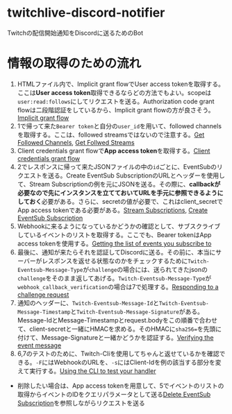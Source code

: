 # twitchlive-discord-notifier
Twitchの配信開始通知をDiscordに送るためのBot

# 情報の取得のための流れ
1. HTMLファイル内で、Implicit grant flowでUser access tokenを取得する。ここは**User access token**取得できるならどの方法でもよい。scopeは`user:read:follows`にしてリクエストを送る。Authorization code grant flowは二段階認証をしているから、Implicit grant flowの方が良さそう。[Implicit grant flow](https://dev.twitch.tv/docs/authentication/getting-tokens-oauth/#implicit-grant-flow)
2. 1で帰って来た`Bearer token`と自分の`user_id`を用いて、followed channelsを取得する。ここは、followed streamsではないので注意する。[Get Followed Channels](https://dev.twitch.tv/docs/api/reference/#get-followed-channels), [Get Follwed Streams](https://dev.twitch.tv/docs/api/reference/#get-followed-streams)
3. Client credentials grant flowで**App access token**を取得する。[Client credentials grant flow](https://dev.twitch.tv/docs/authentication/getting-tokens-oauth/#client-credentials-grant-flow)
4. 2でレスポンスに帰って来たJSONファイルの中の`id`ごとに、EventSubのリクエストを送る。Create EventSub SubscriptionのURLとヘッダーを使用して、Stream Subscriptionの例を元にJSONを送る。その際に、**callbackが必要なので先にインスタンスを立てておいてURLを手元に参照できるようにしておく**必要がある。さらに、secretの値が必要で、これはclient_secretでApp access tokenである必要がある。[Stream Subscriptions](https://dev.twitch.tv/docs/eventsub/eventsub-subscription-types/#stream-subscriptions), [Create EventSub Subscription](https://dev.twitch.tv/docs/api/reference/#create-eventsub-subscription)
5. Webhookに来るようになっているかどうかの確認として、サブスクライブしているイベントのリストを取得する。ここでも、Bearer tokenはApp access tokenを使用する。[Getting the list of events you subscribe to](https://dev.twitch.tv/docs/eventsub/manage-subscriptions/#getting-the-list-of-events-you-subscribe-to)
6. 最後に、通知が来たらそれを認証してDiscordに送る。その前に、本当にサーバーがレスポンスを返せる状態なのかをチェックするために`Twitch-Eventsub-Message-Type`が`challenge`の場合には、送られてきたjsonの`challenge`をそのまま返してあげる。`Twitch-Eventsub-Message-Type`が`webhook_callback_verification`の場合は7で処理する。[Responding to a challenge request](https://dev.twitch.tv/docs/eventsub/handling-webhook-events/#responding-to-a-challenge-request)
7. 通知のヘッダーに、`Twitch-Eventsub-Message-Id`と`Twitch-Eventsub-Message-Timestamp`と`Twitch-Eventsub-Message-Signature`がある。Message-IdとMessage-Timestampとrequest.bodyをこの順番で合わせて、client-secretと一緒にHMACを求める。そのHMACに`sha256=`を先頭に付けて、Message-Signatureと一緒かどうかを認証する。[Verifying the event message](https://dev.twitch.tv/docs/eventsub/handling-webhook-events/#verifying-the-event-message)
8. 6,7のテストのために、Twitch-Cliを使用してちゃんと返せているかを確認できる。`-F`にはWebhookのURLを、`-s`にはClient-Idを例の該当する部分を変えて実行する。[Using the CLI to test your handler](https://dev.twitch.tv/docs/eventsub/handling-webhook-events/#testing-notification-events)

- 削除したい場合は、App access tokenを用意して、5でイベントのリストの取得からイベントのIDをクエリパラメータとして送る[Delete EventSub Subscription](https://dev.twitch.tv/docs/api/reference/#delete-eventsub-subscription)を参照しながらリクエストを送る